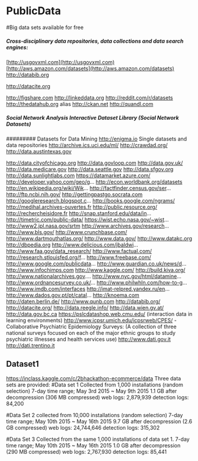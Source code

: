 # PublicData

#Big data sets available for free


##### Cross-disciplinary data repositories, data collections and data search engines:

[http://usgovxml.com](http://usgovxml.com)
[http://aws.amazon.com/datasets](http://aws.amazon.com/datasets)
http://databib.org

http://datacite.org

http://figshare.com
http://linkeddata.org
http://reddit.com/r/datasets
http://thedatahub.org alias http://ckan.net
http://quandl.com

##### Social Network Analysis Interactive Dataset Library (Social Network Datasets)
######### Datasets for Data Mining
http://enigma.io
Single datasets and data repositories
http://archive.ics.uci.edu/ml/
http://crawdad.org/
http://data.austintexas.gov

http://data.cityofchicago.org
http://data.govloop.com
http://data.gov.uk/
http://data.medicare.gov
http://data.seattle.gov
http://data.sfgov.org
http://data.sunlightlabs.com
https://datamarket.azure.com/
http://developer.yahoo.com/geo/g...
http://econ.worldbank.org/datasets
http://en.wikipedia.org/wiki/Wik...
http://factfinder.census.gov/ser...
http://ftp.ncbi.nih.gov/
http://gettingpastgo.socrata.com
http://googleresearch.blogspot.c...
http://books.google.com/ngrams/
http://medihal.archives-ouvertes.fr
http://public.resource.org/
http://rechercheisidore.fr
http://snap.stanford.edu/data/in...
http://timetric.com/public-data/
https://wist.echo.nasa.gov/~wist...
http://www2.jpl.nasa.gov/srtm
http://www.archives.gov/research...
http://www.bls.gov/
http://www.crunchbase.com/
http://www.dartmouthatlas.org/
http://www.data.gov/
http://www.datakc.org
http://dbpedia.org
http://www.delicious.com/jbaldwi...
http://www.faa.gov/data_research/
http://www.factual.com/
http://research.stlouisfed.org/f... 
http://www.freebase.com/
http://www.google.com/publicdata...
http://www.guardian.co.uk/news/d...
http://www.infochimps.com
http://www.kaggle.com/
http://build.kiva.org/
http://www.nationalarchives.gov....
http://www.nyc.gov/html/datamine...
http://www.ordnancesurvey.co.uk/...
http://www.philwhln.com/how-to-g...
http://www.imdb.com/interfaces
http://imat-relpred.yandex.ru/en...
http://www.dados.gov.pt/pt/catal...
http://knoema.com
http://daten.berlin.de/
http://www.qunb.com
http://databib.org/
http://datacite.org/
http://data.reegle.info/
http://data.wien.gv.at/
http://data.gov.bc.ca
https://pslcdatashop.web.cmu.edu/ (interaction data in learning environments)
http://www.icpsr.umich.edu/icpsrweb/CPES/ - Collaborative Psychiatric Epidemiology Surveys: (A collection of three national surveys focused on each of the major ethnic groups to study psychiatric illnesses and health services use)
http://www.dati.gov.it
http://dati.trentino.it


## Dataset1
https://inclass.kaggle.com/c/2bhackathon-ecommerce/data
Three data sets are provided:
#Data set 1
Collected from 1,000 installations (random selection)
7-day time range; May 3rd 2015 ~ May 9th 2015
1.1 GB after decompression (306 MB compressed)
web logs: 2,879,939
detection logs: 84,200

#Data Set 2
collected from 10,000 installations (random selection)
7-day time range; May 10th 2015 ~ May 16th 2015
9.7 GB after decompression (2.6 GB compressed)
web logs: 24,744,646
detection logs: 315,302

#Data Set 3
Collected from the same 1,000 installations of data set 1.
7-day time range; May 10th 2015 ~ May 16th 2015
1.0 GB after decompression (290 MB compressed)
web logs: 2,767,930
detection logs: 85,441
